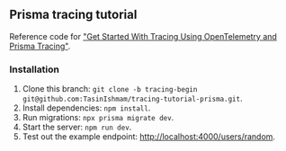 ## Prisma tracing tutorial

Reference code for ["Get Started With Tracing Using OpenTelemetry and Prisma Tracing"](http://prisma.io/blog/tracing-tutorial-prisma-pmkddgq1lm2).

### Installation

1. Clone this branch: `git clone -b tracing-begin git@github.com:TasinIshmam/tracing-tutorial-prisma.git`.
2. Install dependencies: `npm install`.
3. Run migrations: `npx prisma migrate dev`.
3. Start the server: `npm run dev`.
4. Test out the example endpoint: [http://localhost:4000/users/random](http://localhost:4000/users/random).
